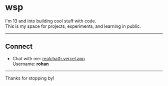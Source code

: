 # wsp

I'm 13 and into building cool stuff with code.  
This is my space for projects, experiments, and learning in public.

---

## Connect
- Chat with me: [realchatfr.vercel.app](https://realchatfr.vercel.app/)  
  Username: **rohan**

---

 Thanks for stopping by!
